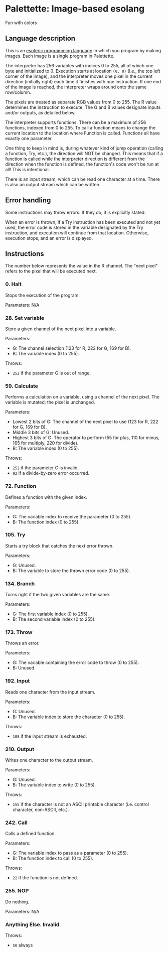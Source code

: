 # Palettette: Image-based esolang

Fun with colors

## Language description

This is an [esoteric programming language](https://esolangs.org/wiki/Esoteric_programming_language) in which you program by making images. Each image is a single program in Palettette.

The interpreter has 256 variables with indices 0 to 255, all of which one byte and initialized to 0. Execution starts at location `(0, 0)` (i.e., the top left corner of the image), and the interpreter moves one pixel in the current direction (initially right) each time it finishes with one instruction. If one end of the image is reached, the interpreter wraps around onto the same row/column.

The pixels are treated as separate RGB values from 0 to 255. The R value determines the instruction to execute. The G and B values designate inputs and/or outputs, as detailed below.

The interpreter supports functions. There can be a maximum of 256 functions, indexed from 0 to 255. To call a function means to change the current location to the location where Function is called. Functions all have exactly one parameter.

One thing to keep in mind is, during whatever kind of jump operation (calling a function, Try, etc.), the direction will NOT be changed. This means that if a function is called while the interpreter direction is different from the direction when the function is defined, the function's code won't be run at all! This is intentional.

There is an input stream, which can be read one character at a time. There is also an output stream which can be written.

## Error handling

Some instructions may throw errors. If they do, it is explicitly stated.

When an error is thrown, if a Try instruction has been executed and not yet used, the error code is stored in the variable designated by the Try instruction, and execution will continue from that location. Otherwise, execution stops, and an error is displayed.

## Instructions

The number below represents the value in the R channel. The "next pixel" refers to the pixel that will be executed next.

### 0. Halt

Stops the execution of the program.

Parameters: N/A

### 28. Set variable

Store a given channel of the next pixel into a variable.

Parameters:
- G: The channel selection (123 for R, 222 for G, 169 for B).
- B: The variable index (0 to 255).

Throws:
- `252` if the parameter G is out of range.

### 59. Calculate

Performs a calculation on a variable, using a channel of the next pixel. The variable is mutated; the pixel is unchanged.

Parameters:
- Lowest 2 bits of G: The channel of the next pixel to use (123 for R, 222 for G, 169 for B).
- Middle 3 bits of G: Unused.
- Highest 3 bits of G: The operator to perform (55 for plus, 110 for minus, 165 for multiply, 220 for divide).
- B: The variable index (0 to 255).

Throws:
- `252` if the parameter G is invalid.
- `92` if a divide-by-zero error occurred.

### 72. Function

Defines a function with the given index.

Parameters:
- G: The variable index to receive the parameter (0 to 255).
- B: The function index (0 to 255).

### 105. Try

Starts a try block that catches the next error thrown.

Parameters:
- G: Unused.
- B: The variable to store the thrown error code (0 to 255).

### 134. Branch

Turns right if the two given variables are the same.

Parameters:
- G: The first variable index (0 to 255).
- B: The second variable index (0 to 255).

### 173. Throw

Throws an error.

Parameters:
- G: The variable containing the error code to throw (0 to 255).
- B: Unused.

### 192. Input

Reads one character from the input stream.

Parameters:
- G: Unused.
- B: The variable index to store the character (0 to 255).

Throws:
- `108` if the input stream is exhausted.

### 210. Output

Writes one character to the output stream.

Parameters:
- G: Unused.
- B: The variable index to write (0 to 255).

Throws:
- `155` if the character is not an ASCII printable character (i.e. control character, non-ASCII, etc.).

### 242. Call

Calls a defined function.

Parameters:
- G: The variable index to pass as a parameter (0 to 255).
- B: The function index to call (0 to 255).

Throws:
- `22` if the function is not defined.

### 255. NOP

Do nothing.

Parameters: N/A

### Anything Else. Invalid

Throws:
- `50` always
